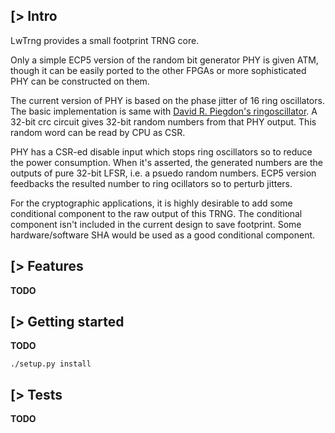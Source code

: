 [> Intro
--------
LwTrng provides a small footprint TRNG core.

Only a simple ECP5 version of the random bit generator PHY is given ATM, though it can be easily ported to the other FPGAs or more sophisticated PHY can be constructed on them.

The current version of PHY is based on the phase jitter of 16 ring oscillators. The basic implementation is same with [David R. Piegdon's ringoscillator](https://github.com/dpiegdon/ringoscillator). A 32-bit crc circuit gives 32-bit random numbers from that PHY output. This random word can be read by CPU as CSR.

PHY has a CSR-ed disable input which stops ring oscillators so to reduce the power consumption. When it's asserted, the generated numbers are the outputs of pure 32-bit LFSR, i.e. a psuedo random numbers. ECP5 version feedbacks the resulted number to ring ocillators so to perturb jitters.

For the cryptographic applications, it is highly desirable to add some conditional component to the raw output of this TRNG. The conditional component isn't included in the current design to save footprint. Some hardware/software SHA would be used as a good conditional component.

[> Features
-----------
**TODO**

[> Getting started
------------------
**TODO**
```
./setup.py install
```

[> Tests
--------
**TODO**


